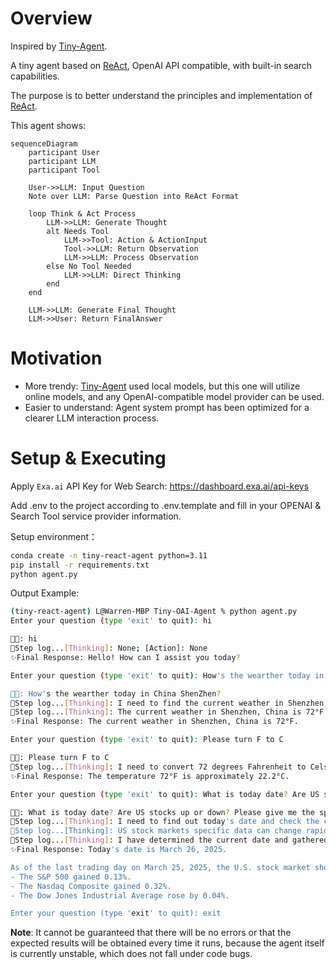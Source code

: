 # Overview

Inspired by [Tiny-Agent](https://github.com/KMnO4-zx/TinyAgent).

A tiny agent based on [ReAct](https://arxiv.org/abs/2210.03629), OpenAI API compatible, with built-in search capabilities.

The purpose is to better understand the principles and implementation of [ReAct](https://arxiv.org/abs/2210.03629).

This agent shows:
```mermaid
sequenceDiagram
    participant User
    participant LLM
    participant Tool

    User->>LLM: Input Question
    Note over LLM: Parse Question into ReAct Format
    
    loop Think & Act Process
        LLM->>LLM: Generate Thought
        alt Needs Tool
            LLM->>Tool: Action & ActionInput
            Tool->>LLM: Return Observation
            LLM->>LLM: Process Observation
        else No Tool Needed
            LLM->>LLM: Direct Thinking
        end
    end
    
    LLM->>LLM: Generate Final Thought
    LLM->>User: Return FinalAnswer
```

# Motivation

- More trendy: [Tiny-Agent](https://github.com/KMnO4-zx/TinyAgent) used local models, but this one will utilize online models, and any OpenAI-compatible model provider can be used.
- Easier to understand: Agent system prompt has been optimized for a clearer LLM interaction process.

# Setup & Executing

Apply `Exa.ai` API Key for Web Search: https://dashboard.exa.ai/api-keys

Add .env to the project according to .env.template and fill in your OPENAI & Search Tool service provider information.

Setup environment：

```bash
conda create -n tiny-react-agent python=3.11
pip install -r requirements.txt
python agent.py
```

Output Example:
```bash
(tiny-react-agent) L@Warren-MBP Tiny-OAI-Agent % python agent.py
Enter your question (type 'exit' to quit): hi

👨‍🍳: hi
🤖Step log...[Thinking]: None; [Action]: None
✨Final Response: Hello! How can I assist you today?

Enter your question (type 'exit' to quit): How's the wearther today in China ShenZhen?

👨‍🍳: How's the wearther today in China ShenZhen?
🤖Step log...[Thinking]: I need to find the current weather in Shenzhen, China.; [Action]: exa_search
🤖Step log...[Thinking]: The current weather in Shenzhen, China is 72°F according to the provided AccuWeather link.; [Action]: None
✨Final Response: The current weather in Shenzhen, China is 72°F.

Enter your question (type 'exit' to quit): Please turn F to C

👨‍🍳: Please turn F to C
🤖Step log...[Thinking]: I need to convert 72 degrees Fahrenheit to Celsius.; [Action]: FinalAnswer
✨Final Response: The temperature 72°F is approximately 22.2°C.

Enter your question (type 'exit' to quit): What is today date? Are US stocks up or down? Please give me the specific data.

👨‍🍳: What is today date? Are US stocks up or down? Please give me the specific data.
🤖Step log...[Thinking]: I need to find out today's date and check the current status of US stock markets.; [Action]: exa_search
🤖Step log...[Thinking]: US stock markets specific data can change rapidly within a single day, so I'll perform a search to gather the latest information.; [Action]: exa_search
🤖Step log...[Thinking]: I have determined the current date and gathered information on US stocks from the latest market trading period.; [Action]: None
✨Final Response: Today's date is March 26, 2025.

As of the last trading day on March 25, 2025, the U.S. stock market showed mixed results:
- The S&P 500 gained 0.13%.
- The Nasdaq Composite gained 0.32%.
- The Dow Jones Industrial Average rose by 0.04%.

Enter your question (type 'exit' to quit): exit
```

**Note**: It cannot be guaranteed that there will be no errors or that the expected results will be obtained every time it runs, because the agent itself is currently unstable, which does not fall under code bugs.
